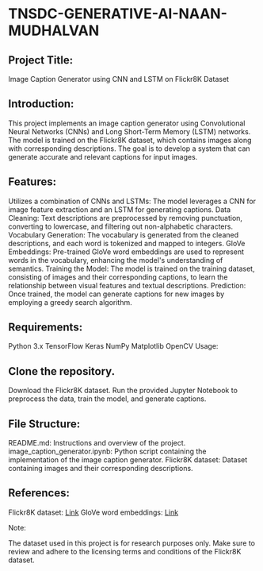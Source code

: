 # TNSDC-GENERATIVE-AI-NAAN-MUDHALVAN
## Project Title: 
Image Caption Generator using CNN and LSTM on Flickr8K Dataset

## Introduction:
This project implements an image caption generator using Convolutional Neural Networks (CNNs) and Long Short-Term Memory (LSTM) networks. The model is trained on the Flickr8K dataset, which contains images along with corresponding descriptions. The goal is to develop a system that can generate accurate and relevant captions for input images.

## Features:
Utilizes a combination of CNNs and LSTMs: The model leverages a CNN for image feature extraction and an LSTM for generating captions.
Data Cleaning: Text descriptions are preprocessed by removing punctuation, converting to lowercase, and filtering out non-alphabetic characters.
Vocabulary Generation: The vocabulary is generated from the cleaned descriptions, and each word is tokenized and mapped to integers.
GloVe Embeddings: Pre-trained GloVe word embeddings are used to represent words in the vocabulary, enhancing the model's understanding of semantics.
Training the Model: The model is trained on the training dataset, consisting of images and their corresponding captions, to learn the relationship between visual features and textual descriptions.
Prediction: Once trained, the model can generate captions for new images by employing a greedy search algorithm.

## Requirements:
Python 3.x
TensorFlow
Keras
NumPy
Matplotlib
OpenCV
Usage:

## Clone the repository.
Download the Flickr8K dataset.
Run the provided Jupyter Notebook to preprocess the data, train the model, and generate captions.

## File Structure:

README.md: Instructions and overview of the project.
image_caption_generator.ipynb: Python script containing the implementation of the image caption generator.
Flickr8K dataset: Dataset containing images and their corresponding descriptions.

## References:

Flickr8K dataset: [Link](https://www.kaggle.com/datasets/adityajn105/flickr8k)
GloVe word embeddings: [Link](https://www.kaggle.com/datasets/rtatman/glove-global-vectors-for-word-representation)


Note:

The dataset used in this project is for research purposes only.
Make sure to review and adhere to the licensing terms and conditions of the Flickr8K dataset.

